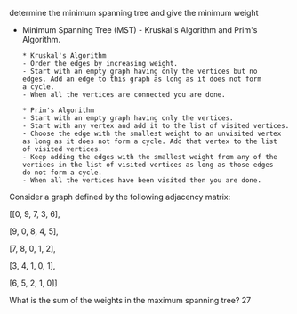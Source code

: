 determine the minimum spanning tree and give the minimum weight

* Minimum Spanning Tree (MST) - Kruskal's Algorithm and Prim's
  Algorithm.

      * Kruskal's Algorithm
      - Order the edges by increasing weight.
      - Start with an empty graph having only the vertices but no
      edges. Add an edge to this graph as long as it does not form 
      a cycle.
      - When all the vertices are connected you are done.

      * Prim's Algorithm
      - Start with an empty graph having only the vertices.
      - Start with any vertex and add it to the list of visited vertices.
      - Choose the edge with the smallest weight to an unvisited vertex
      as long as it does not form a cycle. Add that vertex to the list
      of visited vertices.
      - Keep adding the edges with the smallest weight from any of the
      vertices in the list of visited vertices as long as those edges
      do not form a cycle.
      - When all the vertices have been visited then you are done.



Consider a graph defined by the following adjacency matrix:

  [[0, 9, 7, 3, 6],

   [9, 0, 8, 4, 5],

   [7, 8, 0, 1, 2],

   [3, 4, 1, 0, 1],

   [6, 5, 2, 1, 0]]

  What is the sum of the weights in the maximum spanning tree?
  27



